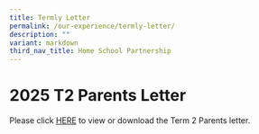 ```yaml
---
title: Termly Letter
permalink: /our-experience/termly-letter/
description: ""
variant: markdown
third_nav_title: Home School Partnership
---
```

# **2025 T2 Parents Letter**

Please click [HERE](/files/SFSS_2025_T2_Parents_Letter.pdf) to view or download the Term 2 Parents letter.
